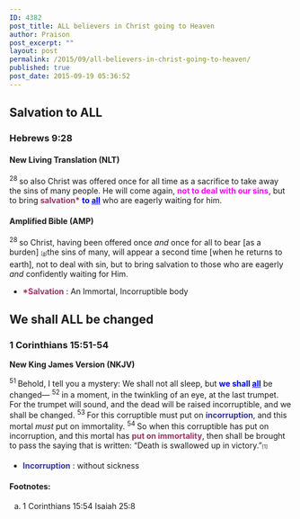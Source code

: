 ```yaml
---
ID: 4382
post_title: ALL believers in Christ going to Heaven
author: Praison
post_excerpt: ""
layout: post
permalink: /2015/09/all-believers-in-christ-going-to-heaven/
published: true
post_date: 2015-09-19 05:36:52
---
```

<h2>Salvation to ALL</h2>
<h3>Hebrews 9:28</h3>
<h4><strong>New Living Translation (NLT)</strong></h4>
<span id="en-NLT-30094" class="text Heb-9-28"><sup class="versenum">28 </sup>so also Christ was offered once for all time as a sacrifice to take away the sins of many people. He will come again, <span style="color: #ff00ff;"><strong>not to deal with our sins</strong></span>, but to bring <span style="color: #993366;"><strong>salvation*</strong></span> <span style="color: #0000ff;"><strong>to <span style="text-decoration: underline;">all</span></strong></span> who are eagerly waiting for him.</span>
<h4><strong>Amplified Bible (AMP)</strong></h4>
<span id="en-AMP-30134" class="text Heb-9-28"><sup class="versenum">28 </sup>so Christ, having been offered once <i>and</i> once for all to bear [as a burden] <sup class="footnote" style="box-sizing: border-box; font-size: 0.625em; line-height: 22px; position: relative; vertical-align: top; top: 0px;" data-fn="#fen-AMP-30134a" data-link="[&lt;a href=&quot;#fen-AMP-30134a&quot; title=&quot;See footnote a&quot;&gt;a&lt;/a&gt;]">[<a title="See footnote a" href="https://www.biblegateway.com/passage/?search=Hebrews+9%3A28&amp;version=AMP#fen-AMP-30134a">a</a>]</sup>the sins of many, will appear a second time [when he returns to earth], not to deal with sin, but to bring salvation to those who are eagerly <i>and</i> confidently waiting for Him.</span>
<ul>
	<li><span style="color: #993366;"><strong>*Salvation</strong></span> : An Immortal, Incorruptible body</li>
</ul>
<h2>We shall ALL be changed</h2>
<h3><strong>1 Corinthians 15:51-54</strong></h3>
<strong>New King James Version (NKJV)</strong>

<span id="en-NKJV-28770" class="text 1Cor-15-51"><sup class="versenum">51 </sup>Behold, I tell you a mystery: We shall not all sleep, but <span style="color: #0000ff;"><strong>we shall <span style="text-decoration: underline;">all</span></strong></span> be changed— </span><span id="en-NKJV-28771" class="text 1Cor-15-52"><sup class="versenum">52 </sup>in a moment, in the twinkling of an eye, at the last trumpet. For the trumpet will sound, and the dead will be raised incorruptible, and we shall be changed. </span><span id="en-NKJV-28772" class="text 1Cor-15-53"><sup class="versenum">53 </sup>For this corruptible must put on <span style="color: #333399;"><strong>incorruption</strong></span>, and this mortal <i>must</i> put on immortality. </span><span id="en-NKJV-28773" class="text 1Cor-15-54"><sup class="versenum">54 </sup>So when this corruptible has put on incorruption, and this mortal has <span style="color: #993366;"><strong>put on immortality</strong></span>, then shall be brought to pass the saying that is written: <span class="oblique">“Death is swallowed up in victory.”</span><sup class="footnote" style="box-sizing: border-box; font-size: 0.625em; line-height: 22px; position: relative; vertical-align: top; top: 0px;" data-fn="#fen-NKJV-28773a" data-link="[&lt;a href=&quot;#fen-NKJV-28773a&quot; title=&quot;See footnote a&quot;&gt;a&lt;/a&gt;]">[1]</sup></span>
<ul>
	<li><span style="color: #333399;"><strong>Incorruption</strong> </span>: without sickness</li>
</ul>
<div class="footnotes">
<h4>Footnotes:</h4>
<ol type="a">
	<li id="fen-NKJV-28773a">1 Corinthians 15:54 <span class="footnote-text">Isaiah 25:8</span></li>
</ol>
</div>